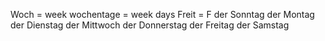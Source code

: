 Woch = week
wochentage = week days
Freit = F
der Sonntag
der Montag
der Dienstag
der Mittwoch
der Donnerstag
der Freitag
der Samstag


